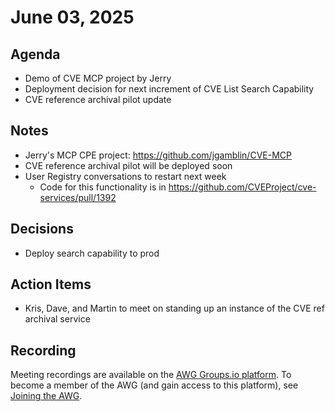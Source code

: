 # June 03, 2025

## Agenda

* Demo of CVE MCP project by Jerry
* Deployment decision for next increment of CVE List Search Capability
* CVE reference archival pilot update

## Notes

* Jerry's MCP CPE project: https://github.com/jgamblin/CVE-MCP
* CVE reference archival pilot will be deployed soon
* User Registry conversations to restart next week
  * Code for this functionality is in https://github.com/CVEProject/cve-services/pull/1392

## Decisions

* Deploy search capability to prod

## Action Items

* Kris, Dave, and Martin to meet on standing up an instance of the CVE ref archival service

## Recording

Meeting recordings are available on the [AWG Groups.io platform](https://cve-cwe-programs.groups.io/g/AWG/files/MeetingRecordings).
To become a member of the AWG (and gain access to this platform), see [Joining the AWG](https://github.com/CVEProject/automation-working-group?tab=readme-ov-file#joining-the-awg).
